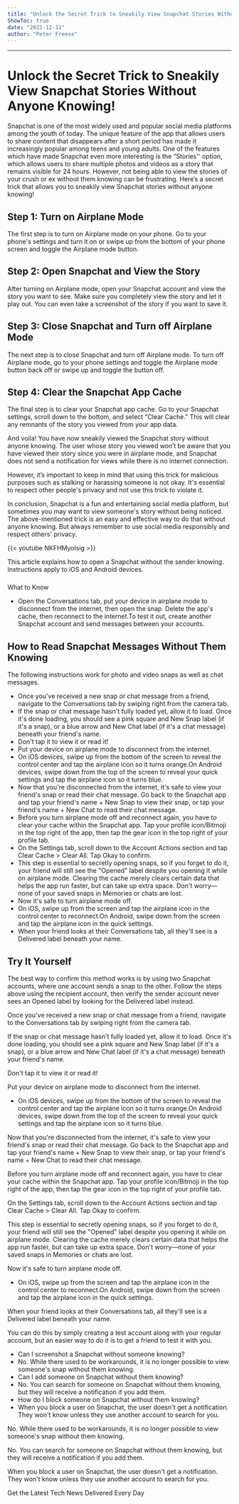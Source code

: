 ```yaml
---
title: "Unlock the Secret Trick to Sneakily View Snapchat Stories Without Anyone Knowing!"
ShowToc: true 
date: "2022-12-11"
author: "Peter Freese"
---
```

*****
# Unlock the Secret Trick to Sneakily View Snapchat Stories Without Anyone Knowing!

Snapchat is one of the most widely used and popular social media platforms among the youth of today. The unique feature of the app that allows users to share content that disappears after a short period has made it increasingly popular among teens and young adults. One of the features which have made Snapchat even more interesting is the “Stories'' option, which allows users to share multiple photos and videos as a story that remains visible for 24 hours. However, not being able to view the stories of your crush or ex without them knowing can be frustrating. Here’s a secret trick that allows you to sneakily view Snapchat stories without anyone knowing!

## Step 1: Turn on Airplane Mode

The first step is to turn on Airplane mode on your phone. Go to your phone's settings and turn it on or swipe up from the bottom of your phone screen and toggle the Airplane mode button.

## Step 2: Open Snapchat and View the Story

After turning on Airplane mode, open your Snapchat account and view the story you want to see. Make sure you completely view the story and let it play out. You can even take a screenshot of the story if you want to save it.

## Step 3: Close Snapchat and Turn off Airplane Mode

The next step is to close Snapchat and turn off Airplane mode. To turn off Airplane mode, go to your phone settings and toggle the Airplane mode button back off or swipe up and toggle the button off.

## Step 4: Clear the Snapchat App Cache

The final step is to clear your Snapchat app cache. Go to your Snapchat settings, scroll down to the bottom, and select “Clear Cache." This will clear any remnants of the story you viewed from your app data.

And voila! You have now sneakily viewed the Snapchat story without anyone knowing. The user whose story you viewed won’t be aware that you have viewed their story since you were in airplane mode, and Snapchat does not send a notification for views while there is no internet connection.

However, it’s important to keep in mind that using this trick for malicious purposes such as stalking or harassing someone is not okay. It's essential to respect other people's privacy and not use this trick to violate it.

In conclusion, Snapchat is a fun and entertaining social media platform, but sometimes you may want to view someone's story without being noticed. The above-mentioned trick is an easy and effective way to do that without anyone knowing. But always remember to use social media responsibly and respect others' privacy.

{{< youtube NKFHMyoIsig >}} 




This article explains how to open a Snapchat without the sender knowing. Instructions apply to iOS and Android devices.

 
### 
What to Know
 
- Open the Conversations tab, put your device in airplane mode to disconnect from the internet, then open the snap. Delete the app's cache, then reconnect to the internet.To test it out, create another Snapchat account and send messages between your accounts.

 
##   How to Read Snapchat Messages Without Them Knowing  
 

The following instructions work for photo and video snaps as well as chat messages.

 
- Once you've received a new snap or chat message from a friend, navigate to the Conversations tab by swiping right from the camera tab.
 - If the snap or chat message hasn't fully loaded yet, allow it to load. Once it's done loading, you should see a pink square and New Snap label (if it's a snap), or a blue arrow and New Chat label (if it's a chat message) beneath your friend's name.
 - Don't tap it to view it or read it!
 - Put your device on airplane mode to disconnect from the internet.
 - On iOS devices, swipe up from the bottom of the screen to reveal the control center and tap the airplane icon so it turns orange.On Android devices, swipe down from the top of the screen to reveal your quick settings and tap the airplane icon so it turns blue.
 - Now that you're disconnected from the internet, it's safe to view your friend's snap or read their chat message. Go back to the Snapchat app and tap your friend's name + New Snap to view their snap, or tap your friend's name + New Chat to read their chat message.
 - Before you turn airplane mode off and reconnect again, you have to clear your cache within the Snapchat app. Tap your profile icon/Bitmoji in the top right of the app, then tap the gear icon in the top right of your profile tab.
 - On the Settings tab, scroll down to the Account Actions section and tap Clear Cache > Clear All. Tap Okay to confirm.
 - This step is essential to secretly opening snaps, so if you forget to do it, your friend will still see the "Opened" label despite you opening it while on airplane mode. Clearing the cache merely clears certain data that helps the app run faster, but can take up extra space. Don't worry—none of your saved snaps in Memories or chats are lost.
 - Now it's safe to turn airplane mode off.
 - On iOS, swipe up from the screen and tap the airplane icon in the control center to reconnect.On Android, swipe down from the screen and tap the airplane icon in the quick settings.
 - When your friend looks at their Conversations tab, all they'll see is a Delivered label beneath your name.

 
##   Try It Yourself  
 

The best way to confirm this method works is by using two Snapchat accounts, where one account sends a snap to the other. Follow the steps above using the recipient account, then verify the sender account never sees an Opened label by looking for the Delivered label instead.

 

Once you've received a new snap or chat message from a friend, navigate to the Conversations tab by swiping right from the camera tab.

 

If the snap or chat message hasn't fully loaded yet, allow it to load. Once it's done loading, you should see a pink square and New Snap label (if it's a snap), or a blue arrow and New Chat label (if it's a chat message) beneath your friend's name.

 
Don't tap it to view it or read it!
 

Put your device on airplane mode to disconnect from the internet.

 
- On iOS devices, swipe up from the bottom of the screen to reveal the control center and tap the airplane icon so it turns orange.On Android devices, swipe down from the top of the screen to reveal your quick settings and tap the airplane icon so it turns blue.

 

Now that you're disconnected from the internet, it's safe to view your friend's snap or read their chat message. Go back to the Snapchat app and tap your friend's name + New Snap to view their snap, or tap your friend's name + New Chat to read their chat message.

 

Before you turn airplane mode off and reconnect again, you have to clear your cache within the Snapchat app. Tap your profile icon/Bitmoji in the top right of the app, then tap the gear icon in the top right of your profile tab.

 

On the Settings tab, scroll down to the Account Actions section and tap Clear Cache > Clear All. Tap Okay to confirm.

 
This step is essential to secretly opening snaps, so if you forget to do it, your friend will still see the "Opened" label despite you opening it while on airplane mode. Clearing the cache merely clears certain data that helps the app run faster, but can take up extra space. Don't worry—none of your saved snaps in Memories or chats are lost.
 

Now it's safe to turn airplane mode off.

 
- On iOS, swipe up from the screen and tap the airplane icon in the control center to reconnect.On Android, swipe down from the screen and tap the airplane icon in the quick settings.

 

When your friend looks at their Conversations tab, all they'll see is a Delivered label beneath your name.

 

You can do this by simply creating a test account along with your regular account, but an easier way to do it is to get a friend to test it with you.

 
- Can I screenshot a Snapchat without someone knowing?
 - No. While there used to be workarounds, it is no longer possible to view someone's snap without them knowing.
 - Can I add someone on Snapchat without them knowing?
 - No. You can search for someone on Snapchat without them knowing, but they will receive a notification if you add them.
 - How do I block someone on Snapchat without them knowing?
 - When you block a user on Snapchat, the user doesn't get a notification. They won't know unless they use another account to search for you.

 
No. While there used to be workarounds, it is no longer possible to view someone's snap without them knowing.
 
No. You can search for someone on Snapchat without them knowing, but they will receive a notification if you add them.
 
When you block a user on Snapchat, the user doesn't get a notification. They won't know unless they use another account to search for you.
 

Get the Latest Tech News Delivered Every Day




